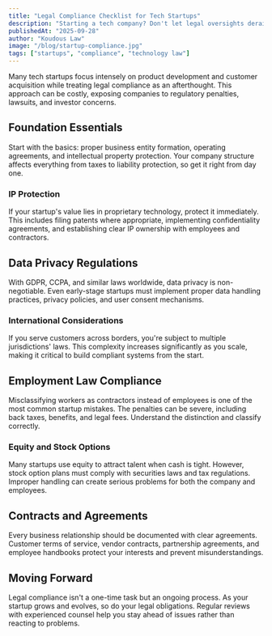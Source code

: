 ```yaml
---
title: "Legal Compliance Checklist for Tech Startups"
description: "Starting a tech company? Don't let legal oversights derail your growth. This essential checklist covers the critical compliance areas every startup founder must address."
publishedAt: "2025-09-28"
author: "Koudous Law"
image: "/blog/startup-compliance.jpg"
tags: ["startups", "compliance", "technology law"]
---
```


Many tech startups focus intensely on product development and customer acquisition while treating legal compliance as an afterthought. This approach can be costly, exposing companies to regulatory penalties, lawsuits, and investor concerns.

## Foundation Essentials

Start with the basics: proper business entity formation, operating agreements, and intellectual property protection. Your company structure affects everything from taxes to liability protection, so get it right from day one.

### IP Protection

If your startup's value lies in proprietary technology, protect it immediately. This includes filing patents where appropriate, implementing confidentiality agreements, and establishing clear IP ownership with employees and contractors.

## Data Privacy Regulations

With GDPR, CCPA, and similar laws worldwide, data privacy is non-negotiable. Even early-stage startups must implement proper data handling practices, privacy policies, and user consent mechanisms.

### International Considerations

If you serve customers across borders, you're subject to multiple jurisdictions' laws. This complexity increases significantly as you scale, making it critical to build compliant systems from the start.

## Employment Law Compliance

Misclassifying workers as contractors instead of employees is one of the most common startup mistakes. The penalties can be severe, including back taxes, benefits, and legal fees. Understand the distinction and classify correctly.

### Equity and Stock Options

Many startups use equity to attract talent when cash is tight. However, stock option plans must comply with securities laws and tax regulations. Improper handling can create serious problems for both the company and employees.

## Contracts and Agreements

Every business relationship should be documented with clear agreements. Customer terms of service, vendor contracts, partnership agreements, and employee handbooks protect your interests and prevent misunderstandings.

## Moving Forward

Legal compliance isn't a one-time task but an ongoing process. As your startup grows and evolves, so do your legal obligations. Regular reviews with experienced counsel help you stay ahead of issues rather than reacting to problems.

